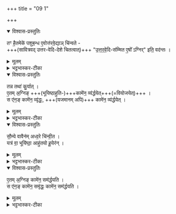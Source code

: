 +++
title = "09 1"

+++
<details open><summary>विश्वास-प्रस्तुतिः</summary>

तꣳ है॒तमेके॑ पशुब॒न्ध ए॒वोत्त॑रवे॒द्याञ् चि॑न्वते -  
+++(सावित्रवद् उत्तर-वेदि-देशे चितत्वात्)+++ "उ॒त्त॒र॒वे॒दि-स॑म्मित ए॒षो᳚ ऽग्निर्" इति॒ वद॑न्तः ।  
</details>

<details><summary>मूलम्</summary>

तꣳ है॒तमेके॑ पशुब॒न्ध ए॒वोत्त॑रवे॒द्याञ्चि॑न्वते ।  
उ॒त्त॒र॒वे॒दिस॑म्मित ए॒षो᳚ऽग्निरिति॒ वद॑न्तः । 
</details>

<details><summary>भट्टभास्कर-टीका</summary>

1 तꣳ हैतमित्यादि ॥ **तमेतं** नाचिकेतमग्निं केचित् **पशुबन्ध** एवोत्तरवेद्यां **चिन्वते** ।  
**उत्तरवेदि-संमित** उत्तरवेदि-स्थानीय एषो ऽग्निः  
सावित्रवद् उत्तर-वेदि-देशे चितत्वात् । उत्तरवेदिमतां प्रथमः पशुबन्धः, तस्मात्तत्रैव चेतव्यो नान्यत्रेति वदन्तः पशुबन्ध एव चिन्वते । 
</details>


<details open><summary>विश्वास-प्रस्तुतिः</summary>

तन्न तथा॑ कु॒र्यात् ।   
ए॒तम् अ॒ग्निङ् +++(भूयिष्ठाहुति-)+++कामे॑न॒ व्य॑र्द्धयेत्+++(=वियोजयेत्)+++ ।  
स ए॑न॒ङ् कामे॑न॒ व्यृ॑द्धः॒, +++(यजमानम् अपि)+++ कामे॑न॒ व्य॑र्द्धयेत् ।  
</details>

<details><summary>मूलम्</summary>

तन्न तथा॑ कु॒र्यात् ।   
ए॒तम् अ॒ग्निङ्कामे॑न॒ व्य॑र्द्धयेत् ।  
स ए॑न॒ङ्कामे॑न॒ व्यृ॑द्धः । कामे॑न॒ व्य॑र्द्धयेत् ।  
</details>

<details><summary>भट्टभास्कर-टीका</summary>

**तत् तथा न कुर्यात्**,  
तथा ऽकुर्वन्न्  
एतम् अग्निं हि **कामेन** भूयिष्ठाहुतिलाभाभिलाषेण **व्यर्धयेत्** वियोजयेत्,  
ततोऽसौ **वृद्धिकामो** यजमानम् अपि तदीयेन कामेन व्यर्धयेत् । 
</details>

<details open><summary>विश्वास-प्रस्तुतिः</summary>

सौ॒म्ये वावैन॑म् अध्व॒रे चि॑न्वी॒त ।  
यत्र॑ वा॒  भूयि॑ष्ठा॒ आहु॑तयो हू॒येर॑न् ।  
</details>

<details><summary>मूलम्</summary>

सौ॒म्ये वावैन॑मध्व॒रे चि॑न्वी॒त ।  
यत्र॑ वा॒  भूयि॑ष्ठा॒ आहु॑तयो हू॒येर॑न् ।  
</details>

<details><summary>भट्टभास्कर-टीका</summary>

तस्मात्सौम्येऽध्वरे चेतव्यः । यत्र वा चातुर्मास्यादौ भूयिष्ठा बहुतरा आहुतयो हूयेरन् तत्र चेतव्यः । 
</details>


<details open><summary>विश्वास-प्रस्तुतिः</summary>

ए॒तम् अ॒ग्निङ् कामे॑न॒ सम॑र्द्धयति ।  
स ए॑न॒ङ् कामे॑न॒ समृ॑द्धः॒ कामे॑न॒ सम॑र्द्धयति ।
</details>

<details><summary>मूलम्</summary>

ए॒तम॒ग्निङ्कामे॑न॒ सम॑र्द्धयति । स ए॑न॒ङ् कामे॑न॒ समृ॑द्धः  ॥ कामे॑न॒ सम॑र्द्धयति ।
</details>


<details><summary>भट्टभास्कर-टीका</summary>

एतमग्निमित्यादि । गतम् ॥
</details>
